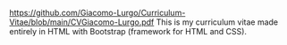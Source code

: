 https://github.com/Giacomo-Lurgo/Curriculum-Vitae/blob/main/CVGiacomo-Lurgo.pdf
This is my curriculum vitae made entirely in HTML with Bootstrap (framework for HTML and CSS).

